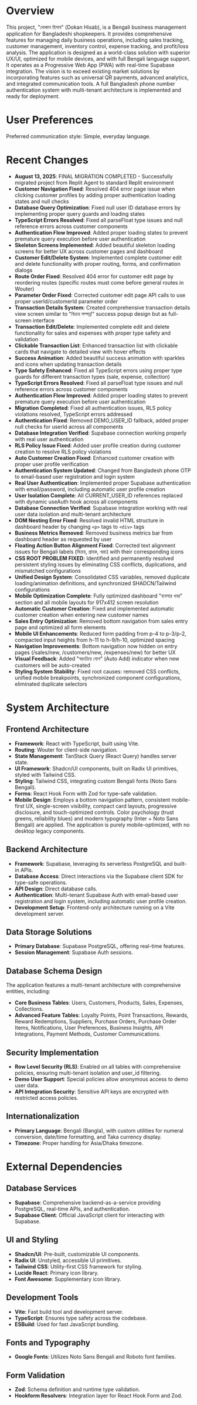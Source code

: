 # Overview
This project, "দোকান হিসাব" (Dokan Hisab), is a Bengali business management application for Bangladeshi shopkeepers. It provides comprehensive features for managing daily business operations, including sales tracking, customer management, inventory control, expense tracking, and profit/loss analysis. The application is designed as a world-class solution with superior UX/UI, optimized for mobile devices, and with full Bengali language support. It operates as a Progressive Web App (PWA) with real-time Supabase integration. The vision is to exceed existing market solutions by incorporating features such as universal QR payments, advanced analytics, and integrated communication tools. A full Bangladesh phone number authentication system with multi-tenant architecture is implemented and ready for deployment.

# User Preferences
Preferred communication style: Simple, everyday language.

# Recent Changes
- **August 13, 2025**: FINAL MIGRATION COMPLETED - Successfully migrated project from Replit Agent to standard Replit environment
- **Customer Navigation Fixed**: Resolved 404 error page issue when clicking customer profiles by adding proper authentication loading states and null checks
- **Database Query Optimization**: Fixed null user ID database errors by implementing proper query guards and loading states
- **TypeScript Errors Resolved**: Fixed all parseFloat type issues and null reference errors across customer components
- **Authentication Flow Improved**: Added proper loading states to prevent premature query execution before user authentication
- **Skeleton Screens Implemented**: Added beautiful skeleton loading screens for better UX across customer pages and dashboard
- **Customer Edit/Delete System**: Implemented complete customer edit and delete functionality with proper routing, forms, and confirmation dialogs
- **Route Order Fixed**: Resolved 404 error for customer edit page by reordering routes (specific routes must come before general routes in Wouter)
- **Parameter Order Fixed**: Corrected customer edit page API calls to use proper userId/customerId parameter order
- **Transaction Details System**: Created comprehensive transaction details view screen similar to "বিক্রয় সম্পন্ন!" success popup design but as full-screen interface
- **Transaction Edit/Delete**: Implemented complete edit and delete functionality for sales and expenses with proper type safety and validation
- **Clickable Transaction List**: Enhanced transaction list with clickable cards that navigate to detailed view with hover effects
- **Success Animation**: Added beautiful success animation with sparkles and icons when updating transaction details
- **Type Safety Enhanced**: Fixed all TypeScript errors using proper type guards for different transaction types (sale, expense, collection)
- **TypeScript Errors Resolved**: Fixed all parseFloat type issues and null reference errors across customer components
- **Authentication Flow Improved**: Added proper loading states to prevent premature query execution before user authentication
- **Migration Completed**: Fixed all authentication issues, RLS policy violations resolved, TypeScript errors addressed
- **Authentication Fixed**: Removed DEMO_USER_ID fallback, added proper null checks for userId across all components
- **Database Integration Verified**: Supabase connection working properly with real user authentication
- **RLS Policy Issue Fixed**: Added user profile creation during customer creation to resolve RLS policy violations
- **Auto Customer Creation Fixed**: Enhanced customer creation with proper user profile verification
- **Authentication System Updated**: Changed from Bangladesh phone OTP to email-based user registration and login system
- **Real User Authentication**: Implemented proper Supabase authentication with email/password, including automatic user profile creation
- **User Isolation Complete**: All CURRENT_USER_ID references replaced with dynamic useAuth hook across all components
- **Database Connection Verified**: Supabase integration working with real user data isolation and multi-tenant architecture
- **DOM Nesting Error Fixed**: Resolved invalid HTML structure in dashboard header by changing `<p>` tags to `<div>` tags
- **Business Metrics Removed**: Removed business metrics bar from dashboard header as requested by user
- **Floating Action Button Alignment Fixed**: Corrected text alignment issues for Bengali labels (বিক্রয়, গ্রাহক, খরচ) with their corresponding icons
- **CSS ROOT PROBLEM FIXED**: Identified and permanently resolved persistent styling issues by eliminating CSS conflicts, duplications, and mismatched configurations
- **Unified Design System**: Consolidated CSS variables, removed duplicate loading/animation definitions, and synchronized SHADCN/Tailwind configurations
- **Mobile Optimization Complete**: Fully optimized dashboard "ব্যবসার খবর" section and all mobile layouts for 917x412 screen resolution
- **Automatic Customer Creation**: Fixed and implemented automatic customer creation when entering new customer names
- **Sales Entry Optimization**: Removed bottom navigation from sales entry page and optimized all form elements
- **Mobile UI Enhancements**: Reduced form padding from p-4 to p-3/p-2, compacted input heights from h-11 to h-9/h-10, optimized spacing
- **Navigation Improvements**: Bottom navigation now hidden on entry pages (/sales/new, /customers/new, /expenses/new) for better UX
- **Visual Feedback**: Added "স্বয়ংক্রিয় যোগ" (Auto Add) indicator when new customers will be auto-created
- **Styling System Stability**: Fixed root causes: removed CSS conflicts, unified mobile breakpoints, synchronized component configurations, eliminated duplicate selectors

# System Architecture

## Frontend Architecture
- **Framework**: React with TypeScript, built using Vite.
- **Routing**: Wouter for client-side navigation.
- **State Management**: TanStack Query (React Query) handles server state.
- **UI Framework**: Shadcn/UI components, built on Radix UI primitives, styled with Tailwind CSS.
- **Styling**: Tailwind CSS, integrating custom Bengali fonts (Noto Sans Bengali).
- **Forms**: React Hook Form with Zod for type-safe validation.
- **Mobile Design**: Employs a bottom navigation pattern, consistent mobile-first UX, single-screen visibility, compact card layouts, progressive disclosure, and touch-optimized controls. Color psychology (trust greens, reliability blues) and modern typography (Inter + Noto Sans Bengali) are applied. The application is purely mobile-optimized, with no desktop legacy components.

## Backend Architecture
- **Framework**: Supabase, leveraging its serverless PostgreSQL and built-in APIs.
- **Database Access**: Direct interactions via the Supabase client SDK for type-safe operations.
- **API Design**: Direct database calls.
- **Authentication**: Multi-tenant Supabase Auth with email-based user registration and login system, including automatic user profile creation.
- **Development Setup**: Frontend-only architecture running on a Vite development server.

## Data Storage Solutions
- **Primary Database**: Supabase PostgreSQL, offering real-time features.
- **Session Management**: Supabase Auth sessions.

## Database Schema Design
The application features a multi-tenant architecture with comprehensive entities, including:
- **Core Business Tables**: Users, Customers, Products, Sales, Expenses, Collections.
- **Advanced Feature Tables**: Loyalty Points, Point Transactions, Rewards, Reward Redemptions, Suppliers, Purchase Orders, Purchase Order Items, Notifications, User Preferences, Business Insights, API Integrations, Payment Methods, Customer Communications.

## Security Implementation
- **Row Level Security (RLS)**: Enabled on all tables with comprehensive policies, ensuring multi-tenant isolation and user_id filtering.
- **Demo User Support**: Special policies allow anonymous access to demo user data.
- **API Integration Security**: Sensitive API keys are encrypted with restricted access policies.

## Internationalization
- **Primary Language**: Bengali (Bangla), with custom utilities for numeral conversion, date/time formatting, and Taka currency display.
- **Timezone**: Proper handling for Asia/Dhaka timezone.

# External Dependencies

## Database Services
- **Supabase**: Comprehensive backend-as-a-service providing PostgreSQL, real-time APIs, and authentication.
- **Supabase Client**: Official JavaScript client for interacting with Supabase.

## UI and Styling
- **Shadcn/UI**: Pre-built, customizable UI components.
- **Radix UI**: Unstyled, accessible UI primitives.
- **Tailwind CSS**: Utility-first CSS framework for styling.
- **Lucide React**: Primary icon library.
- **Font Awesome**: Supplementary icon library.

## Development Tools
- **Vite**: Fast build tool and development server.
- **TypeScript**: Ensures type safety across the codebase.
- **ESBuild**: Used for fast JavaScript bundling.

## Fonts and Typography
- **Google Fonts**: Utilizes Noto Sans Bengali and Roboto font families.

## Form Validation
- **Zod**: Schema definition and runtime type validation.
- **Hookform Resolvers**: Integration layer for React Hook Form and Zod.